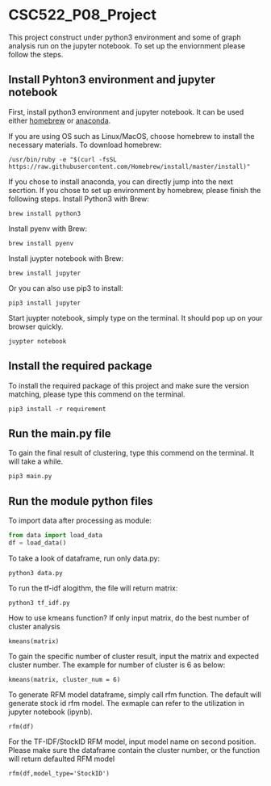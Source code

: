 # CSC522_P08_Project

This project construct under python3 environment and some of graph analysis run on the jupyter notebook. To set up the enviornment please follow the steps.

## Install Pyhton3 environment and jupyter notebook
First, install python3 environment and jupyter notebook. It can be used either [homebrew](https://brew.sh/) or [anaconda](https://docs.anaconda.com/anaconda/install/).

If you are using OS such as Linux/MacOS, choose homebrew to install the necessary materials.
To download homebrew:
```
/usr/bin/ruby -e "$(curl -fsSL https://raw.githubusercontent.com/Homebrew/install/master/install)"
```

If you chose to install anaconda, you can directly jump into the next secrtion. If you chose to set up environment by homebrew, please finish the following steps.
Install Python3 with Brew:
```
brew install python3
``` 
Install pyenv with Brew:
```
brew install pyenv
```
Install juypter notebook with Brew:
```
brew install jupyter
```
Or you can also use pip3 to install:
```
pip3 install jupyter
```
Start juypter notebook, simply type on the terminal. It should pop up on your browser quickly.
```
juypter notebook
```
## Install the required package
To install the required package of this project and make sure the version matching, please type this commend on the terminal.
```
pip3 install -r requirement
```
## Run the main.py file
To gain the final result of clustering, type this commend on the terminal. It will take a while.
```
pip3 main.py
```

## Run the module python files
To import data after processing as module:
```python
from data import load_data
df = load_data()
```
To take a look of dataframe, run only data.py:
```
python3 data.py
```

To run the tf-idf alogithm, the file will return matrix:
```
python3 tf_idf.py
```

How to use kmeans function? If only input matrix, do the best number of cluster analysis
```python3
kmeans(matrix)
```
To gain the specific number of cluster result, input the matrix and expected cluster number. The example for number of cluster is 6 as below:
```python3
kmeans(matrix, cluster_num = 6)
```

To generate RFM model dataframe, simply call rfm function. The default will generate stock id rfm model. The exmaple can refer to the utilization in jupyter notebook (ipynb).
```python3
rfm(df) 
```
For the TF-IDF/StockID RFM model, input model name on second position. Please make sure the dataframe contain the cluster number, or the function will return defaulted RFM model
```python3
rfm(df,model_type='StockID') 
```
